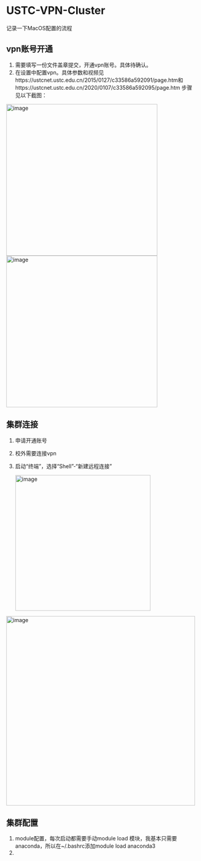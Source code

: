 # USTC-VPN-Cluster
记录一下MacOS配置的流程


## vpn账号开通
1. 需要填写一份文件盖章提交，开通vpn账号。具体待确认。
2. 在设置中配置vpn。具体参数和视频见https://ustcnet.ustc.edu.cn/2015/0127/c33586a592091/page.htm和https://ustcnet.ustc.edu.cn/2020/0107/c33586a592095/page.htm
  步骤见以下截图：
<img width="400" alt="image" src="https://github.com/user-attachments/assets/ef0a6dce-90bd-458b-a56c-5f04b76a519f">

<img width="400" alt="image" src="https://github.com/user-attachments/assets/75e985e0-4113-465b-83f6-b10a638bc598">

## 集群连接
1. 申请开通账号
2. 校外需要连接vpn
3. 启动“终端”，选择“Shell”-“新建远程连接”
   
   <img width="358" alt="image" src="https://github.com/user-attachments/assets/d590ce13-8960-4f81-9004-1555c313c9d2">
   
<img width="500" alt="image" src="https://github.com/user-attachments/assets/90866bed-c2a2-4deb-868d-aee9ec26e2b9">

## 集群配置
1. module配置，每次启动都需要手动module load 模块，我基本只需要anaconda，所以在~/.bashrc添加module load anaconda3
2. 



